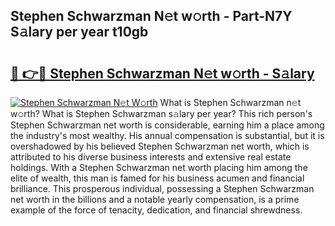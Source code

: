## Stephen Schwarzman N𝚎t w𝚘rth - Part-N7Y S𝚊lary per year t10gb

# <h2><a href="http://gc168lh.nevu.top/?p=Stephen+Schwarzman">🔗 👉🔴 Stephen Schwarzman N𝚎t w𝚘rth - S𝚊lary</a></h2>

[![Stephen Schwarzman N𝚎t W𝚘rth](https://i.imgur.com/Oavwk0R.jpeg)](http://gc168lh.nevu.top/?p=Stephen+Schwarzman)
What is Stephen Schwarzman n𝚎t w𝚘rth? What is Stephen Schwarzman s𝚊lary per year?
This rich person's Stephen Schwarzman net worth is considerable, earning him a place among the industry's most wealthy. His annual compensation is substantial, but it is overshadowed by his believed Stephen Schwarzman net worth, which is attributed to his diverse business interests and extensive real estate holdings. With a Stephen Schwarzman net worth placing him among the elite of wealth, this man is famed for his business acumen and financial brilliance. This prosperous individual, possessing a Stephen Schwarzman net worth in the billions and a notable yearly compensation, is a prime example of the force of tenacity, dedication, and financial shrewdness.
